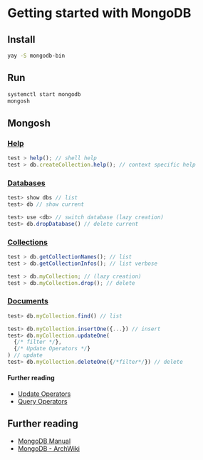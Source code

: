 # Getting started with MongoDB

## Install

```sh
yay -S mongodb-bin
```

## Run

```sh
systemctl start mongodb
mongosh
```

## Mongosh

### [Help](https://www.mongodb.com/docs/mongodb-shell/run-commands)

```js
test > help(); // shell help
test > db.createCollection.help(); // context specific help
```

### [Databases](https://www.mongodb.com/basics/create-database)

```js
test> show dbs // list
test> db // show current

test> use <db> // switch database (lazy creation)
test> db.dropDatabase() // delete current
```

### [Collections](https://www.mongodb.com/docs/manual/core/databases-and-collections)

```js
test > db.getCollectionNames(); // list
test > db.getCollectionInfos(); // list verbose

test > db.myCollection; // (lazy creation)
test > db.myCollection.drop(); // delete
```

### [Documents](https://www.mongodb.com/docs/mongodb-shell/crud)

```js
test> db.myCollection.find() // list

test> db.myCollection.insertOne({...}) // insert
test> db.myCollection.updateOne(
  {/* filter */},
  {/* Update Operators */}
) // update
test> db.myCollection.deleteOne({/*filter*/}) // delete
```

#### Further reading

- [Update Operators](https://www.mongodb.com/docs/manual/reference/operator/update/)
- [Query Operators](https://www.mongodb.com/docs/manual/reference/operator/query)

## Further reading

- [MongoDB Manual](https://www.mongodb.com/docs/manual/introduction/)
- [MongoDB - ArchWiki](https://wiki.archlinux.org/title/MongoDB)
